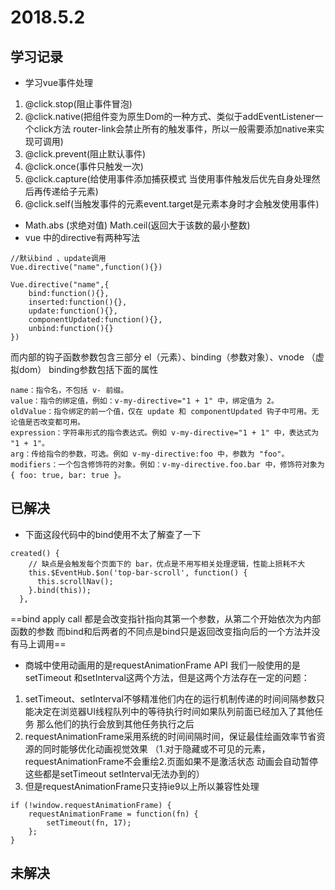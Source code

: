 # 2018.5.2
## 学习记录
* 学习vue事件处理
1. @click.stop(阻止事件冒泡)
2. @click.native(把组件变为原生Dom的一种方式、类似于addEventListener一个click方法 router-link会禁止所有的触发事件，所以一般需要添加native来实现可调用)
3. @click.prevent(阻止默认事件)
4. @click.once(事件只触发一次)
5. @click.capture(给使用事件添加捕获模式 当使用事件触发后优先自身处理然后再传递给子元素)
6. @click.self(当触发事件的元素event.target是元素本身时才会触发使用事件)
* Math.abs (求绝对值)
  Math.ceil(返回大于该数的最小整数)
* vue 中的directive有两种写法

```
//默认bind 、update调用
Vue.directive("name",function(){})

Vue.directive("name",{
    bind:function(){},
    inserted:function(){},
    update:function(){},
    componentUpdated:function(){},
    unbind:function(){}
})
```
而内部的钩子函数参数包含三部分 el（元素）、binding（参数对象）、vnode （虚拟dom）
binding参数包括下面的属性
```
name：指令名，不包括 v- 前缀。
value：指令的绑定值，例如：v-my-directive="1 + 1" 中，绑定值为 2。
oldValue：指令绑定的前一个值，仅在 update 和 componentUpdated 钩子中可用。无论值是否改变都可用。
expression：字符串形式的指令表达式。例如 v-my-directive="1 + 1" 中，表达式为 "1 + 1"。
arg：传给指令的参数，可选。例如 v-my-directive:foo 中，参数为 "foo"。
modifiers：一个包含修饰符的对象。例如：v-my-directive.foo.bar 中，修饰符对象为 { foo: true, bar: true }。
```

## 已解决
* 下面这段代码中的bind使用不太了解查了一下 
```
created() {
    // 缺点是会触发每个页面下的 bar，优点是不用写相关处理逻辑，性能上损耗不大
    this.$EventHub.$on('top-bar-scroll', function() {
      this.scrollNav();
    }.bind(this));
  },
```
==bind apply call 都是会改变指针指向其第一个参数，从第二个开始依次为内部函数的参数  而bind和后两者的不同点是bind只是返回改变指向后的一个方法并没有马上调用==

* 商城中使用动画用的是requestAnimationFrame API 
我们一般使用的是setTimeout 和setInterval这两个方法，但是这两个方法存在一定的问题：
1. setTimeout、setInterval不够精准他们内在的运行机制传递的时间间隔参数只能决定在浏览器UI线程队列中的等待执行时间如果队列前面已经加入了其他任务 那么他们的执行会放到其他任务执行之后
2. requestAnimationFrame采用系统的时间间隔时间，保证最佳绘画效率节省资源的同时能够优化动画视觉效果 （1.对于隐藏或不可见的元素，requestAnimationFrame不会重绘2.页面如果不是激活状态 动画会自动暂停这些都是setTimeout setInterval无法办到的）
3. 但是requestAnimationFrame只支持ie9以上所以兼容性处理
```
if (!window.requestAnimationFrame) {
    requestAnimationFrame = function(fn) {
        setTimeout(fn, 17);
    };    
}
```
## 未解决
